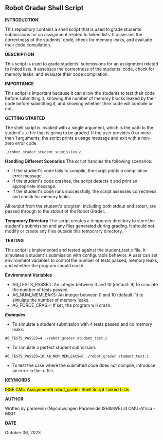 ## Robot Grader Shell Script

__INTRODUCTION__

This repository contains a shell script that is used to grade students' submissions for an assignment related to linked lists. It assesses the correctness of the students' code, check for memory leaks, and evaluate their code compilation.

__DESCRIPTION__

This script is used to grade students' submissions for an assignment related to linked lists. It assesses the correctness of the students' code, check for memory leaks, and evaluate their code compilation.

__IMPORTANCE__

This script is important because it can allow the students to test their code before submitting it, knowing the number of memory blocks leaked by their code before submitting it, and knowing whether their code will compile or not.

__GETTING STARTED__

The shell script is invoked with a single argument, which is the path to the student's .c file that is going to be graded. If the user provides 0 or more than 1 arguments, the script prints a usage message and exit with a non-zero error code.

```
./robot_grader student_submission.c
```
**Handling Different Scenarios**
The script handles the following scenarios:

- If the student's code fails to compile, the script prints a compilation error message.
- If the student's code crashes, the script detects it and print an appropriate message.
- If the student's code runs successfully, the script assesses correctness and check for memory leaks.

All output from the student's program, including both stdout and stderr, are passed through to the stdout of the Robot Grader.

**Temporary Directory**
The script creates a temporary directory to store the student's submission and any files generated during grading. It should not modify or create any files outside this temporary directory.
  
__TESTING__

This script is implemented and tested against the student_test.c file. It simulates a student's submission with configurable behavior. A user can set environment variables to control the number of tests passed, memory leaks, and whether the program should crash.

**Environment Variables**
- A6_TESTS_PASSED: An integer between 0 and 10 (default: 9) to simulate the number of tests passed.
- A6_NUM_MEMLEAKS: An integer between 0 and 10 (default: 1) to simulate the number of memory leaks.
- A6_FORCE_CRASH: If set, the program will crash.

***Examples***

- To simulate a student submission with 4 tests passed and no memory leaks:
```
A6_TESTS_PASSED=4 ./robot_grader student_test.c
```

- To simulate a perfect student submission:
```
A6_TESTS_PASSED=10 A6_NUM_MEMLEAKS=0 ./robot_grader student_test.c
```

- To test the case where the submitted code does not compile, introduce an error in the .c file.
  
__KEYWORDS__

<mark>ISSE</mark>     <mark>CMU</mark>     <mark>Assignment6</mark>     <mark>robot_grader</mark>     <mark>Shell Script</mark>     <mark>Linked Lists</mark>

__AUTHOR__

 Written by parmenin (Niyomwungeri Parmenide ISHIMWE) at CMU-Africa - MSIT

__DATE__

 October 06, 2023